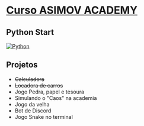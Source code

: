# [Curso ASIMOV ACADEMY](https://asimov.academy/)
## Python Start
[![Python](https://upload.wikimedia.org/wikipedia/commons/1/1b/Blue_Python_3.9_Shield_Badge.svg)](https://www.python.org/)

## Projetos

- ~~Calculadora~~
- ~~Locadora de carros~~
- Jogo Pedra, papel e tesoura
- Simulando o "Caos" na academia
- Jogo da velha
- Bot de Discord
- Jogo Snake no terminal
